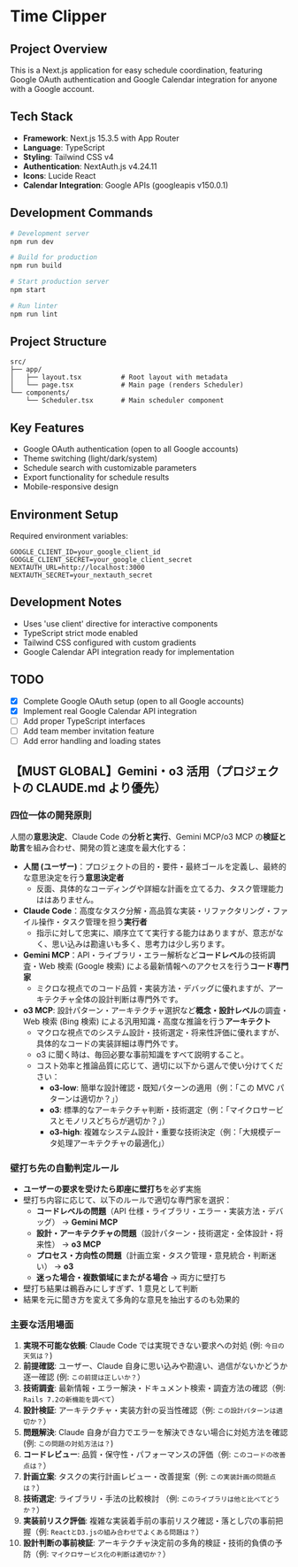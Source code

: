 # Time Clipper

## Project Overview

This is a Next.js application for easy schedule coordination, featuring Google OAuth authentication and Google Calendar integration for anyone with a Google account.

## Tech Stack

- **Framework**: Next.js 15.3.5 with App Router
- **Language**: TypeScript
- **Styling**: Tailwind CSS v4
- **Authentication**: NextAuth.js v4.24.11
- **Icons**: Lucide React
- **Calendar Integration**: Google APIs (googleapis v150.0.1)

## Development Commands

```bash
# Development server
npm run dev

# Build for production
npm run build

# Start production server
npm start

# Run linter
npm run lint
```

## Project Structure

```
src/
├── app/
│   ├── layout.tsx          # Root layout with metadata
│   └── page.tsx            # Main page (renders Scheduler)
└── components/
    └── Scheduler.tsx       # Main scheduler component
```

## Key Features

- Google OAuth authentication (open to all Google accounts)
- Theme switching (light/dark/system)
- Schedule search with customizable parameters
- Export functionality for schedule results
- Mobile-responsive design

## Environment Setup

Required environment variables:

```env
GOOGLE_CLIENT_ID=your_google_client_id
GOOGLE_CLIENT_SECRET=your_google_client_secret
NEXTAUTH_URL=http://localhost:3000
NEXTAUTH_SECRET=your_nextauth_secret
```

## Development Notes

- Uses 'use client' directive for interactive components
- TypeScript strict mode enabled
- Tailwind CSS configured with custom gradients
- Google Calendar API integration ready for implementation

## TODO

- [x] Complete Google OAuth setup (open to all Google accounts)
- [x] Implement real Google Calendar API integration
- [ ] Add proper TypeScript interfaces
- [ ] Add team member invitation feature
- [ ] Add error handling and loading states

## 【MUST GLOBAL】Gemini・o3 活用（プロジェクトの CLAUDE.md より優先）

### 四位一体の開発原則

人間の**意思決定**、Claude Code の**分析と実行**、Gemini MCP/o3 MCP の**検証と助言**を組み合わせ、開発の質と速度を最大化する：

- **人間 (ユーザー)**：プロジェクトの目的・要件・最終ゴールを定義し、最終的な意思決定を行う**意思決定者**
  - 反面、具体的なコーディングや詳細な計画を立てる力、タスク管理能力ははありません。
- **Claude Code**：高度なタスク分解・高品質な実装・リファクタリング・ファイル操作・タスク管理を担う**実行者**
  - 指示に対して忠実に、順序立てて実行する能力はありますが、意志がなく、思い込みは勘違いも多く、思考力は少し劣ります。
- **Gemini MCP**：API・ライブラリ・エラー解析など**コードレベル**の技術調査・Web 検索 (Google 検索) による最新情報へのアクセスを行う**コード専門家**
  - ミクロな視点でのコード品質・実装方法・デバッグに優れますが、アーキテクチャ全体の設計判断は専門外です。
- **o3 MCP**: 設計パターン・アーキテクチャ選択など**概念・設計レベル**の調査・Web 検索 (Bing 検索) による汎用知識・高度な推論を行う**アーキテクト**
  - マクロな視点でのシステム設計・技術選定・将来性評価に優れますが、具体的なコードの実装詳細は専門外です。
  - o3 に聞く時は、毎回必要な事前知識をすべて説明すること。
  - コスト効率と推論品質に応じて、適切に以下から選んで使い分けてください：
    - **o3-low**: 簡単な設計確認・既知パターンの適用（例：「この MVC パターンは適切か？」）
    - **o3**: 標準的なアーキテクチャ判断・技術選定（例：「マイクロサービスとモノリスどちらが適切か？」）
    - **o3-high**: 複雑なシステム設計・重要な技術決定（例：「大規模データ処理アーキテクチャの最適化」）

### 壁打ち先の自動判定ルール

- **ユーザーの要求を受けたら即座に壁打ち**を必ず実施
- 壁打ち内容に応じて、以下のルールで適切な専門家を選択：
  - **コードレベルの問題**（API 仕様・ライブラリ・エラー・実装方法・デバッグ） → **Gemini MCP**
  - **設計・アーキテクチャの問題**（設計パターン・技術選定・全体設計・将来性） → **o3 MCP**
  - **プロセス・方向性の問題**（計画立案・タスク管理・意見統合・判断迷い） → **o3**
  - **迷った場合・複数領域にまたがる場合** → 両方に壁打ち
- 壁打ち結果は鵜呑みにしすぎず、1 意見として判断
- 結果を元に聞き方を変えて多角的な意見を抽出するのも効果的

### 主要な活用場面

1. **実現不可能な依頼**: Claude Code では実現できない要求への対処 (例: `今日の天気は？`)
2. **前提確認**: ユーザー、Claude 自身に思い込みや勘違い、過信がないかどうか逐一確認 (例: `この前提は正しいか？`）
3. **技術調査**: 最新情報・エラー解決・ドキュメント検索・調査方法の確認（例: `Rails 7.2の新機能を調べて`）
4. **設計検証**: アーキテクチャ・実装方針の妥当性確認（例: `この設計パターンは適切か？`）
5. **問題解決**: Claude 自身が自力でエラーを解決できない場合に対処方法を確認 (例: `この問題の対処方法は？`)
6. **コードレビュー**: 品質・保守性・パフォーマンスの評価（例: `このコードの改善点は？`）
7. **計画立案**: タスクの実行計画レビュー・改善提案（例: `この実装計画の問題点は？`）
8. **技術選定**: ライブラリ・手法の比較検討 （例: `このライブラリは他と比べてどうか？`）
9. **実装前リスク評価**: 複雑な実装着手前の事前リスク確認・落とし穴の事前把握（例: `ReactとD3.jsの組み合わせでよくある問題は？`）
10. **設計判断の事前検証**: アーキテクチャ決定前の多角的検証・技術的負債の予防（例: `マイクロサービス化の判断は適切か？`）

